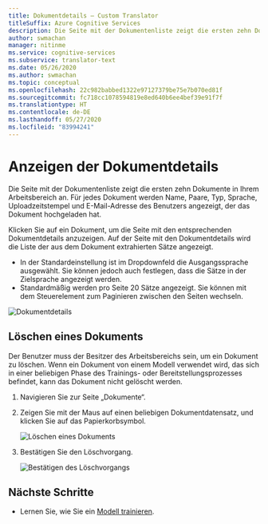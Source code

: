 ```yaml
---
title: Dokumentdetails – Custom Translator
titleSuffix: Azure Cognitive Services
description: Die Seite mit der Dokumentenliste zeigt die ersten zehn Dokumente in Ihrem Arbeitsbereich an. Für jedes Dokument werden Name, Paare, Typ, Sprache, Uploadzeitstempel und E-Mail-Adresse des Benutzers angezeigt, der das Dokument hochgeladen hat.
author: swmachan
manager: nitinme
ms.service: cognitive-services
ms.subservice: translator-text
ms.date: 05/26/2020
ms.author: swmachan
ms.topic: conceptual
ms.openlocfilehash: 22c982babbed1322e97127379be75e7b070ed81f
ms.sourcegitcommit: fc718cc1078594819e8ed640b6ee4bef39e91f7f
ms.translationtype: HT
ms.contentlocale: de-DE
ms.lasthandoff: 05/27/2020
ms.locfileid: "83994241"
---
```

# <a name="view-document-details"></a>Anzeigen der Dokumentdetails

Die Seite mit der Dokumentenliste zeigt die ersten zehn Dokumente in Ihrem Arbeitsbereich an. Für jedes Dokument werden Name, Paare, Typ, Sprache, Uploadzeitstempel und E-Mail-Adresse des Benutzers angezeigt, der das Dokument hochgeladen hat.

Klicken Sie auf ein Dokument, um die Seite mit den entsprechenden Dokumentdetails anzuzeigen. Auf der Seite mit den Dokumentdetails wird die Liste der aus dem Dokument extrahierten Sätze angezeigt.

- In der Standardeinstellung ist im Dropdownfeld die Ausgangssprache ausgewählt. Sie können jedoch auch festlegen, dass die Sätze in der Zielsprache angezeigt werden.
- Standardmäßig werden pro Seite 20 Sätze angezeigt. Sie können mit dem Steuerelement zum Paginieren zwischen den Seiten wechseln.

![Dokumentdetails](media/how-to/how-to-view-document-details.png)

## <a name="delete-a-document"></a>Löschen eines Dokuments

Der Benutzer muss der Besitzer des Arbeitsbereichs sein, um ein Dokument zu löschen. Wenn ein Dokument von einem Modell verwendet wird, das sich in einer beliebigen Phase des Trainings- oder Bereitstellungsprozesses befindet, kann das Dokument nicht gelöscht werden.

1. Navigieren Sie zur Seite „Dokumente“.
2.  Zeigen Sie mit der Maus auf einen beliebigen Dokumentdatensatz, und klicken Sie auf das Papierkorbsymbol.

    ![Löschen eines Dokuments](media/how-to/how-to-delete-document-1.png)

3.  Bestätigen Sie den Löschvorgang.

    ![Bestätigen des Löschvorgangs](media/how-to/how-to-delete-document-confirm.png)

## <a name="next-steps"></a>Nächste Schritte

- Lernen Sie, wie Sie ein [Modell trainieren](how-to-train-model.md).
